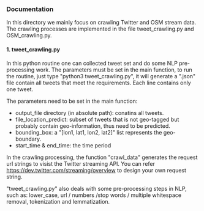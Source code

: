 ### Documentation
In this directory we mainly focus on crawling Twitter and OSM stream data. The crawling processes are implemented in the file tweet_crawling.py and OSM_crawling.py.

#### 1. tweet_crawling.py
In this python routine one can collected tweet set and do some NLP pre-processing work. The parameters must be set in the main function, to run the routine, just type "python3 tweet_crawling.py", it will generate a ".json" file contain all tweets that meet the requirements. Each line contains only one tweet.

The parameters need to be set in the main function:
-  output_file directory (in absolute path): conatins all tweets.
-  file_location_predict: subset of tweets that is not geo-tagged but probably contain geo-information, thus need to be predicted.
-  bounding_box: a "[lon1, lat1, lon2, lat2]" list represents the geo-boundary. 
-  start_time & end_time: the time period

In the crawling processing, the function "crawl_data" generates the request url strings to visist the Twitter streaming API. You can refer https://dev.twitter.com/streaming/overview to design your own request string.

"tweet_crawling.py" also deals with some pre-processing steps in NLP, such as: lower_case, url / numbers /stop words / multiple whitespace removal, tokenization and lemmatization.
